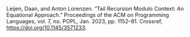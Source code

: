 Leijen, Daan, and Anton Lorenzen. “Tail Recursion Modulo Context: An Equational Approach.” Proceedings of the ACM on Programming Languages, vol. 7, no. POPL, Jan. 2023, pp. 1152–81. Crossref, <a href='https://doi.org/10.1145/3571233' target='_blank'>https://doi.org/10.1145/3571233</a>.